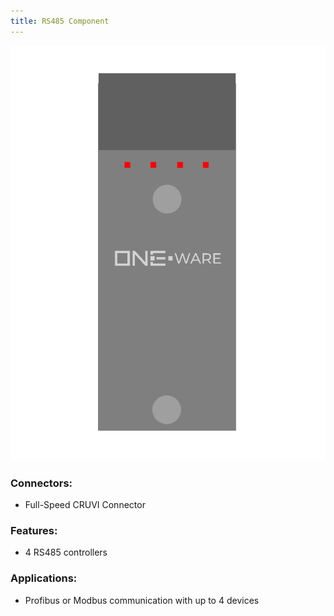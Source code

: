 ```yaml
---
title: RS485 Component
---
```




![Relay Component](img/Component_RS485.png)

### Connectors:
-	Full-Speed CRUVI Connector

### Features: 
-	4 RS485 controllers

### Applications: 
-	Profibus or Modbus communication with up to 4 devices

